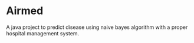 # Airmed
A java project to predict disease using naive bayes algorithm with a proper hospital management system.
